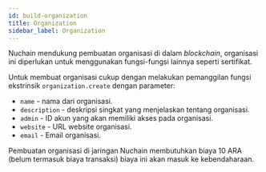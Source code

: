 ```yaml
---
id: build-organization
title: Organization
sidebar_label: Organization
---
```


Nuchain mendukung pembuatan organisasi di dalam _blockchain_, organisasi ini diperlukan untuk
menggunakan fungsi-fungsi lainnya seperti sertifikat.

Untuk membuat organisasi cukup dengan melakukan pemanggilan fungsi ekstrinsik `organization.create`
dengan parameter:

- `name` - nama dari organisasi.
- `description` - deskripsi singkat yang menjelaskan tentang organisasi.
- `admin` - ID akun yang akan memiliki akses pada organisasi.
- `website` - URL website organisasi.
- `email` - Email organisasi.

Pembuatan organisasi di jaringan Nuchain membutuhkan biaya 10 ARA (belum termasuk biaya transaksi)
biaya ini akan masuk ke kebendaharaan.
